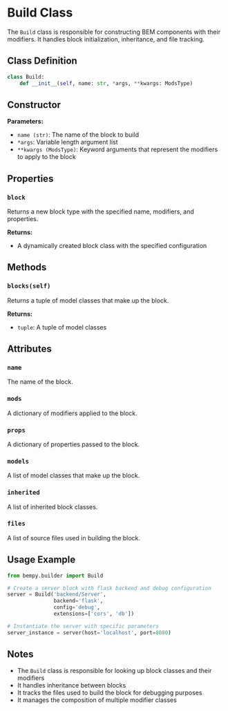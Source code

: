 # Build Class

The `Build` class is responsible for constructing BEM components with their modifiers. It handles block initialization, inheritance, and file tracking.

## Class Definition

```python
class Build:
    def __init__(self, name: str, *args, **kwargs: ModsType)
```

## Constructor

**Parameters:**
- `name (str)`: The name of the block to build
- `*args`: Variable length argument list
- `**kwargs (ModsType)`: Keyword arguments that represent the modifiers to apply to the block

## Properties

### `block`

Returns a new block type with the specified name, modifiers, and properties.

**Returns:**
- A dynamically created block class with the specified configuration

## Methods

### `blocks(self)`

Returns a tuple of model classes that make up the block.

**Returns:**
- `tuple`: A tuple of model classes

## Attributes

### `name`

The name of the block.

### `mods`

A dictionary of modifiers applied to the block.

### `props`

A dictionary of properties passed to the block.

### `models`

A list of model classes that make up the block.

### `inherited`

A list of inherited block classes.

### `files`

A list of source files used in building the block.

## Usage Example

```python
from bempy.builder import Build

# Create a server block with flask backend and debug configuration
server = Build('backend/Server', 
               backend='flask', 
               config='debug', 
               extensions=['cors', 'db'])

# Instantiate the server with specific parameters
server_instance = server(host='localhost', port=8080)
```

## Notes

- The `Build` class is responsible for looking up block classes and their modifiers
- It handles inheritance between blocks
- It tracks the files used to build the block for debugging purposes
- It manages the composition of multiple modifier classes
